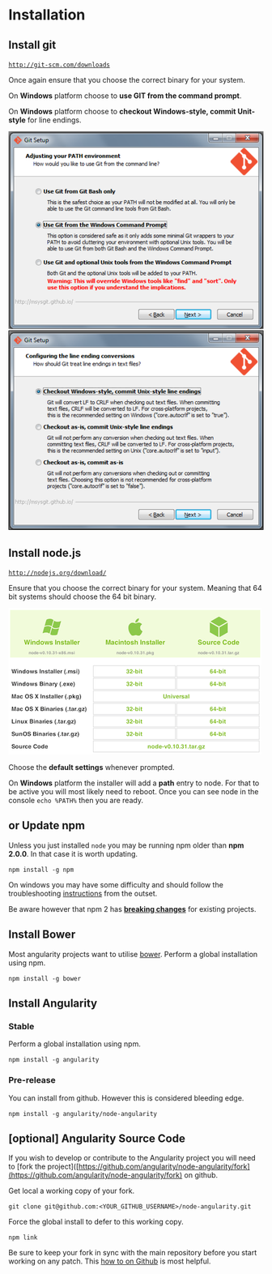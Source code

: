 # Installation

## Install git

[`http://git-scm.com/downloads`](http://git-scm.com/downloads)

Once again ensure that you choose the correct binary for your system.

On **Windows** platform choose to **use GIT from the command prompt**.

On **Windows** platform choose to **checkout Windows-style, commit Unit-style** for line endings.

[![](installation-git-1.png)]()
[![](installation-git-2.png)]()

## Install node.js

[`http://nodejs.org/download/`](http://nodejs.org/download/)

Ensure that you choose the correct binary for your system. Meaning that 64 bit systems should choose the 64 bit binary.

[![](installation-node.png)]()

Choose the **default settings** whenever prompted.

On **Windows** platform the installer will add a **path** entry to node. For that to be active you will most likely need
to reboot. Once you can see node in the console `echo %PATH%` then you are ready.

## or Update npm

Unless you just installed `node` you may be running npm older than **npm 2.0.0**. In that case it is worth updating.

    npm install -g npm

On windows you may have some difficulty and should follow the troubleshooting
[instructions](https://github.com/npm/npm/wiki/Troubleshooting#upgrading-on-windows) from the outset.

Be aware however that npm 2 has [**breaking changes**](http://blog.npmjs.org/post/98131109725/npm-2-0-0) for existing
projects.

## Install Bower

Most angularity projects want to utilise [bower](http://bower.io/). Perform a global installation using npm.

    npm install -g bower

## Install Angularity

### Stable

Perform a global installation using npm.

    npm install -g angularity

### Pre-release

You can install from github. However this is considered bleeding edge.

    npm install -g angularity/node-angularity

## [optional] Angularity Source Code

If you wish to develop or contribute to the Angularity project you will need to [fork the project]([https://github.com/angularity/node-angularity/fork](https://github.com/angularity/node-angularity/fork) on github.

Get local a working copy of your fork.

    git clone git@github.com:<YOUR_GITHUB_USERNAME>/node-angularity.git

Force the global install to defer to this working copy.

    npm link

Be sure to keep your fork in sync with the main repository before you start working on any patch. This [how to on Github](https://help.github.com/articles/syncing-a-fork/) is most helpful.
